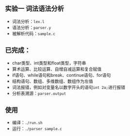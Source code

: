 ## 实验一 词法语法分析

- 词法分析：`lex.l`
- 语法分析：`parser.y`
- 被解析代码：`sample.c`

## 已完成：

- char类型、int类型和float类型，字符串
- 算术运算、比较运算、自增自减运算和复合赋值
- if语句、while语句和break、continue语句、for语句
- 结构语句、数组、多维数组、数组作为左值
- 词法报错，例如对变量名以数字开头的语句`int 2a;`进行报错
- 分析表溯源：`parser.output`

## 使用

- 编译：`./run.sh`
- 运行：`./parser sample.c`